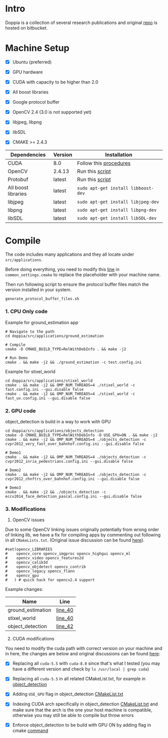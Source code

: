 # Intro

Doppia is a collection of several research publications and original [repo](https://bitbucket.org/rodrigob/doppia) is hosted on bitbucket. 


# Machine Setup

- [X] Ubuntu (preferred)

- [X] GPU hardware

- [X] CUDA with capacity to be higher than 2.0

- [X] All boost libraries

- [X] Google protocol buffer

- [X] OpenCV 2.4 (3.0 is not supported yet)

- [X] libjpeg, libpng

- [X] libSDL

- [X] CMAKE >= 2.4.3


Dependencies | Version | Installation |
--- | --- | --- 
CUDA | 8.0 | Follow this [procedures](https://github.com/KleinYuan/easy-yolo#b-environment-gpu) |
OpenCV | 2.4.13 | Run this [script](https://github.com/KleinYuan/doppia/blob/master/dependencies/opencv_install.sh)
Protobuf | latest | Run this [script](https://github.com/KleinYuan/doppia/blob/master/dependencies/protobuf_install.sh)
All boost libraries | latest | `sudo apt-get install libboost-dev`  
libjpeg | latest | `sudo apt-get install libjpeg-dev`
libpng | latest | `sudo apt-get install libpng-dev`
libSDL | latest | `sudo apt-get install libSDL-dev`

# Compile

The code includes many applications and they all locate under `src/applications`.

Before doing everything, you need to modify this [line](https://github.com/KleinYuan/doppia/blob/master/common_settings.cmake#L342) in `common_settings.cmake` to replace the placeholder with your machine name.

Then run following script to ensure the protocol buffer files match the version installed in your system.

```
generate_protocol_buffer_files.sh
```

### 1. CPU Only code

Example for ground_estimation app

```
# Navigate to the path
cd doppia/src/applications/ground_estimation

# Compile
cmake -D CMAKE_BUILD_TYPE=RelWithDebInfo . && make -j2

# Run Demo
cmake . && make -j2 && ./ground_estimation -c test.config.ini
```

Example for stixel_world

```
cd doppia/src/applications/stixel_world
cmake . && make -j2 && OMP_NUM_THREADS=4 ./stixel_world -c fast.config.ini --gui.disable false
cmake . && make -j2 && OMP_NUM_THREADS=4 ./stixel_world -c fast_uv.config.ini --gui.disable false
```

### 2. GPU code

object_detection is build in a way to work with GPU

```
cd doppia/src/applications/objects_detection
cmake -D CMAKE_BUILD_TYPE=RelWithDebInfo -D USE_GPU=ON . && make -j2
cmake . && make -j2 && OMP_NUM_THREADS=4 ./objects_detection -c cvpr2012_very_fast_over_bahnhof.config.ini --gui.disable false

# Demo1
cmake . && make -j2 && OMP_NUM_THREADS=4 ./objects_detection -c cvpr2012_inria_pedestrians.config.ini --gui.disable false

# Demo2
cmake . && make -j2 && OMP_NUM_THREADS=4 ./objects_detection -c cvpr2012_chnftrs_over_bahnhof.config.ini --gui.disable false

# Demo3
cmake . && make -j2 && ./objects_detection -c eccv2014_face_detection_pascal.config.ini --gui.disable false
```

### 3. Modifications

1. OpenCV issues

Due to some OpenCV linking issues originally potentially from wrong order of linking lib, we have a fix for compiling apps by commenting out following in all `CMakeLists.txt`. (Original issue discussion can be found [here](https://bitbucket.org/rodrigob/doppia/issues/135/ground_estimation-linking-problems)).

```
#set(opencv_LIBRARIES
#    opencv_core opencv_imgproc opencv_highgui opencv_ml
#    opencv_video opencv_features2d
#    opencv_calib3d
#    opencv_objdetect opencv_contrib
#    opencv_legacy opencv_flann
#    opencv_gpu
#   ) # quick hack for opencv2.4 support
```

Example changes:

Name | Line | 
--- | --- 
ground_estimation | [line_40](https://github.com/KleinYuan/doppia/blob/master/src/applications/ground_estimation/CMakeLists.txt#L40)
stixel_world | [line_40](https://github.com/KleinYuan/doppia/blob/master/src/applications/stixel_world/CMakeLists.txt#L40)
object_detection | [line_42](https://github.com/KleinYuan/doppia/blob/master/src/applications/objects_detection/CMakeLists.txt#L42)

2. CUDA modifications

You need to modify the cuda path with correct version on your machine and in here, the changes are below and original discussions can be found [here](https://bitbucket.org/rodrigob/doppia/issues/80/gpuveryfastintegralchannelsdetector):

- [X] Replacing all `cuda-5.5` with `cuda-8.0` since that's what I tested (you may have a different version and check by `ls /usr/local | grep cuda`)

- [X] Replacing all `cuda-5.5` in all related CMakeList.txt, for example in [object_detection](https://github.com/KleinYuan/doppia/blob/master/src/applications/objects_detection/CMakeLists.txt#L78)

- [X] Adding `USE_GPU` flag in object_detection [CMakeList.txt](https://github.com/KleinYuan/doppia/blob/master/src/applications/objects_detection/CMakeLists.txt#L32)

- [X] Indexing CUDA arch specifically in object_detection [CMakeList.txt](https://github.com/KleinYuan/doppia/blob/master/src/applications/objects_detection/CMakeLists.txt#L59) and make sure that the arch is the one your host machine is compatible, otherwise you may still be able to compile but throw errors

- [X] Enforce object_detection to be build with GPU ON by adding flag in cmake [command](https://github.com/KleinYuan/doppia#gpu-code)

